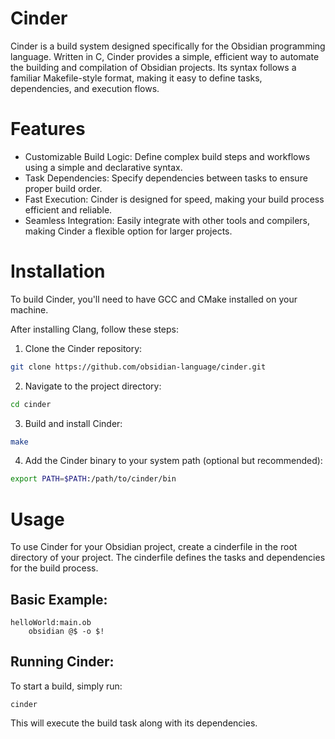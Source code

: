 # Cinder

Cinder is a build system designed specifically for the Obsidian programming language. Written in C, Cinder provides a simple, efficient way to automate the building and compilation of Obsidian projects. Its syntax follows a familiar Makefile-style format, making it easy to define tasks, dependencies, and execution flows.

# Features

- Customizable Build Logic: Define complex build steps and workflows using a simple and declarative syntax.
- Task Dependencies: Specify dependencies between tasks to ensure proper build order.
- Fast Execution: Cinder is designed for speed, making your build process efficient and reliable.
- Seamless Integration: Easily integrate with other tools and compilers, making Cinder a flexible option for larger projects.

# Installation

To build Cinder, you'll need to have GCC and CMake installed on your machine. 

After installing Clang, follow these steps:
1. Clone the Cinder repository:
```bash
git clone https://github.com/obsidian-language/cinder.git
```
2. Navigate to the project directory:
```bash
cd cinder
```
3. Build and install Cinder:
```bash
make
```
4. Add the Cinder binary to your system path (optional but recommended):
```bash
export PATH=$PATH:/path/to/cinder/bin
```

# Usage
To use Cinder for your Obsidian project, create a cinderfile in the root directory of your project. The cinderfile defines the tasks and dependencies for the build process.

## Basic Example:
```
helloWorld:main.ob
    obsidian @$ -o $!
```

## Running Cinder:

To start a build, simply run:
```
cinder
```
This will execute the build task along with its dependencies.

